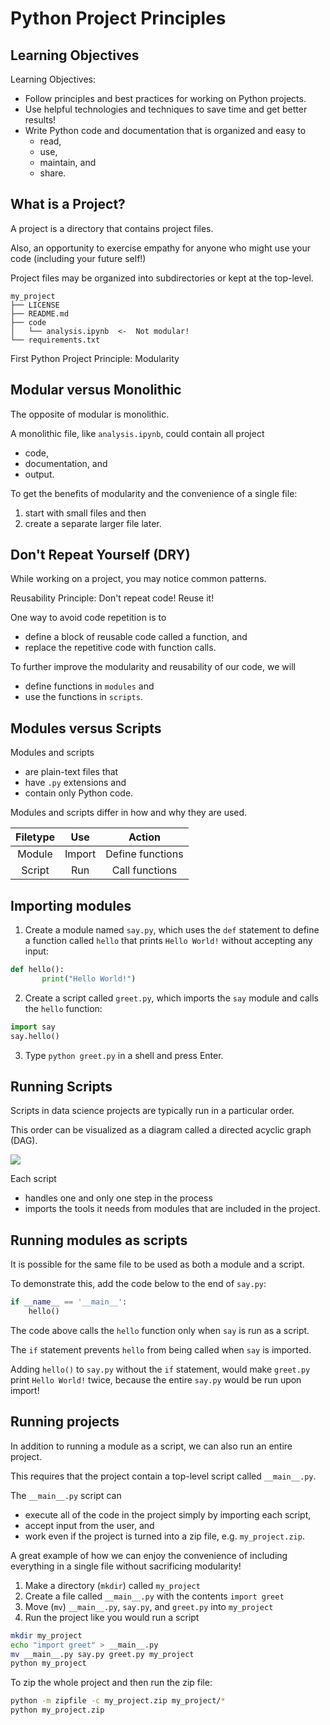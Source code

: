 # Python Project Principles

## Learning Objectives

Learning Objectives: 
- Follow principles and best practices for working on Python projects.
- Use helpful technologies and techniques to save time and get better results!
- Write Python code and documentation that is organized and easy to 
    - read, 
    - use, 
    - maintain, and 
    - share. 

## What is a Project?

A project is a directory that contains project files.

Also, an opportunity to exercise empathy for anyone who might use your code (including your future self!)

Project files may be organized into subdirectories or kept at the top-level.

```
my_project
├── LICENSE
├── README.md
├── code
│   └── analysis.ipynb  <-  Not modular!
└── requirements.txt
```

First Python Project Principle: Modularity


## Modular versus Monolithic

The opposite of modular is monolithic.

A monolithic file, like `analysis.ipynb`, could contain all project 
- code, 
- documentation, and 
- output. 

To get the benefits of modularity and the convenience of a single file: 
1. start with small files and then 
2. create a separate larger file later.

## Don't Repeat Yourself (DRY)

While working on a project, you may notice common patterns.

Reusability Principle: Don't repeat code! Reuse it! 

One way to avoid code repetition is to 
- define a block of reusable code called a function, and 
- replace the repetitive code with function calls. 

To further improve the modularity and reusability of our code, we will 
- define functions in `modules` and 
- use the functions in `scripts`. 

## Modules versus Scripts

Modules and scripts
- are plain-text files that
- have `.py` extensions and
- contain only Python code.

Modules and scripts differ in how and why they are used.

| Filetype | Use    | Action           |
|:--------:|:------:|:----------------:|
| Module   | Import | Define functions |
| Script   | Run    | Call functions   |

## Importing modules

1. Create a module named `say.py`, which uses the `def` statement to define a function called `hello` that prints `Hello World!` without accepting any input:
```python
def hello():
       print("Hello World!")
```

2. Create a script called `greet.py`, which imports the `say` module and calls the `hello` function:
```python
import say
say.hello()
```

3. Type `python greet.py` in a shell and press Enter.

## Running Scripts

Scripts in data science projects are typically run in a particular order.

This order can be visualized as a diagram called a directed acyclic graph (DAG). 

![](https://assets.datacamp.com/production/repositories/3687/datasets/3d4fdb37d0924a05ab75fcc786dc590b33dbbf4b/simple_dag.png) 

Each script 
- handles one and only one step in the process 
- imports the tools it needs from modules that are included in the project. 

## Running modules as scripts

It is possible for the same file to be used as both a module and a script.

To demonstrate this, add the code below to the end of `say.py`: 
```python
if __name__ == '__main__':
    hello()
```


The code above calls the `hello` function only when `say` is run as a script. 

The `if` statement prevents `hello` from being called when `say` is imported. 

Adding `hello()` to `say.py` without the `if` statement, would make `greet.py` print `Hello World!` twice, because the entire `say.py` would be run upon import! 

## Running projects

In addition to running a module as a script, we can also run an entire project.

This requires that the project contain a top-level script called `__main__.py`. 

The `__main__.py` script can  
- execute all of the code in the project simply by importing each script, 
- accept input from the user, and 
- work even if the project is turned into a zip file, e.g. `my_project.zip`. 

A great example of how we can enjoy the convenience of including everything in a single file without sacrificing modularity! 

1. Make a directory (`mkdir`) called `my_project`
2. Create a file called `__main__.py` with the contents `import greet`
3. Move (`mv`) `__main__.py`, `say.py`, and `greet.py` into `my_project`
4. Run the project like you would run a script

```bash
mkdir my_project
echo "import greet" > __main__.py
mv __main__.py say.py greet.py my_project
python my_project
```

To zip the whole project and then run the zip file:
```bash
python -m zipfile -c my_project.zip my_project/*
python my_project.zip
```

